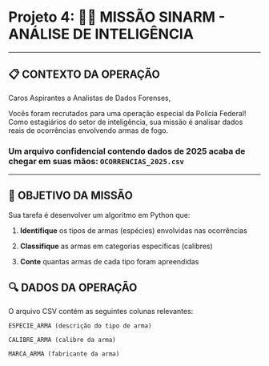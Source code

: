 # Projeto 4: 🕵️‍♂️ MISSÃO SINARM - ANÁLISE DE INTELIGÊNCIA
---
## 📋 CONTEXTO DA OPERAÇÃO

Caros Aspirantes a Analistas de Dados Forenses,

Vocês foram recrutados para uma operação especial da Polícia Federal! Como estagiários do setor de inteligência, sua missão é analisar dados reais de ocorrências envolvendo armas de fogo.

### Um arquivo confidencial contendo dados de 2025 acaba de chegar em suas mãos: `OCORRENCIAS_2025.csv`
---
## 🎯 OBJETIVO DA MISSÃO

Sua tarefa é desenvolver um algoritmo em Python que:

1. **Identifique** os tipos de armas (espécies) envolvidas nas ocorrências

2. **Classifique** as armas em categorias específicas (calibres)

3. **Conte** quantas armas de cada tipo foram apreendidas

## 🔍 DADOS DA OPERAÇÃO

O arquivo CSV contém as seguintes colunas relevantes:

    ESPECIE_ARMA (descrição do tipo de arma)

    CALIBRE_ARMA (calibre da arma)

    MARCA_ARMA (fabricante da arma)